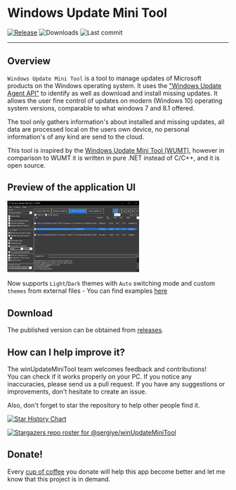 # Windows Update Mini Tool
[![Release](https://img.shields.io/github/v/release/sergiye/winUpdateMiniTool?style=for-the-badge)](https://github.com/sergiye/winUpdateMiniTool/releases/latest)
![Downloads](https://img.shields.io/github/downloads/sergiye/winUpdateMiniTool/total?style=for-the-badge&color=ff4f42)
![Last commit](https://img.shields.io/github/last-commit/sergiye/winUpdateMiniTool?style=for-the-badge&color=00AD00)

----

## Overview

`Windows Update Mini Tool` is a tool to manage updates of Microsoft products on the Windows operating system.
It uses the ["Windows Update Agent API"](https://docs.microsoft.com/en-us/windows/win32/wua_sdk/portal-client) to identify as well as download and install missing updates.
It allows the user fine control of updates on modern (Windows 10) operating system versions, comparable to what windows 7 and 8.1 offered.

The tool only gathers information's about installed and missing updates, all data are processed local on the users own device, no personal information's of any kind are send to the cloud.

This tool is inspired by the [Windows Update Mini Tool (WUMT)](https://www.majorgeeks.com/files/details/windows_update_minitool.html), however in comparison to WUMT it is written in pure .NET instead of C/C++, and it is open source.

## Preview of the application UI

[<img src="https://github.com/sergiye/winUpdateMiniTool/raw/master/preview.png" alt="Themes" width="300"/>](https://raw.githubusercontent.com/sergiye/winUpdateMiniTool/master/preview.png)

Now supports `Light`/`Dark` themes with `Auto` switching mode and custom `themes` from external files - You can find examples [here](https://github.com/sergiye/winUpdateMiniTool/tree/master/themes)

## Download

The published version can be obtained from [releases](https://github.com/sergiye/winUpdateMiniTool/releases).

## How can I help improve it?
The winUpdateMiniTool team welcomes feedback and contributions!<br/>
You can check if it works properly on your PC. If you notice any inaccuracies, please send us a pull request. If you have any suggestions or improvements, don't hesitate to create an issue.

Also, don't forget to star the repository to help other people find it.

[![Star History Chart](https://api.star-history.com/svg?repos=sergiye/winUpdateMiniTool&type=Date)](https://star-history.com/#sergiye/winUpdateMiniTool&Date)

[![Stargazers repo roster for @sergiye/winUpdateMiniTool](https://reporoster.com/stars/sergiye/winUpdateMiniTool)](https://github.com/sergiye/winUpdateMiniTool/stargazers)

## Donate!
Every [cup of coffee](https://patreon.com/SergiyE) you donate will help this app become better and let me know that this project is in demand.
